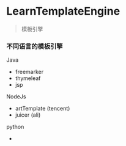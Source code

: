 # LearnTemplateEngine

> 模板引擎

### 不同语言的模板引擎

Java

- freemarker
- thymeleaf
- jsp

NodeJs

- artTemplate (tencent)
- juicer (ali)

python

- 

